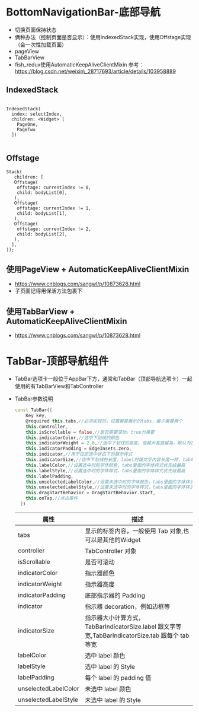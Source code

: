 # BottomNavigationBar-底部导航

* 切换页面保持状态
* 俩种办法（控制页面是否显示）：使用IndexedStack实现，使用Offstage实现（会一次性加载页面）
* pageView
* TabBarView
* fish\_redux使用AutomaticKeepAliveClientMixin 参考：https://blog.csdn.net/weixin\_28717693/article/details/103958889 

## IndexedStack

```

IndexedStack(
  index: selectIndex,
  children: <Widget> [
    PageOne,
    PageTwo
  ])
  
``````
## Offstage

```
Stack(
   children: [
   Offstage(
    offstage: currentIndex != 0,
    child: bodyList[0],
   ),
   Offstage(
    offstage: currentIndex != 1,
    child: bodyList[1],
   ),
   Offstage(
    offstage: currentIndex != 2,
    child: bodyList[2],
   ),
  ],
));
```
## 使用PageView \+ AutomaticKeepAliveClientMixin

* https://www.cnblogs.com/sangwl/p/10873628.html
* 子页面记得用保活方法包裹下


## 使用TabBarView \+  AutomaticKeepAliveClientMixin

* https://www.cnblogs.com/sangwl/p/10873628.html





# TabBar-顶部导航组件

- TabBar选项卡一般位于AppBar下方，通常和TabBar（顶部导航选项卡）一起使用的有TabBarView和TabController

- TabBar参数说明

  ```dart
  const TabBar({
      Key key,
      @required this.tabs,//必须实现的，设置需要展示的tabs，最少需要两个
      this.controller,
      this.isScrollable = false,//是否需要滚动，true为需要
      this.indicatorColor,//选中下划线的颜色
      this.indicatorWeight = 2.0,//选中下划线的高度，值越大高度越高，默认为2
      this.indicatorPadding = EdgeInsets.zero,
      this.indicator,//用于设定选中状态下的展示样式
      this.indicatorSize,//选中下划线的长度，label时跟文字内容长度一样，tab时跟一个Tab的长度一样
      this.labelColor,//设置选中时的字体颜色，tabs里面的字体样式优先级最高
      this.labelStyle,//设置选中时的字体样式，tabs里面的字体样式优先级最高
      this.labelPadding,
      this.unselectedLabelColor,//设置未选中时的字体颜色，tabs里面的字体样式优先级最高
      this.unselectedLabelStyle,//设置未选中时的字体样式，tabs里面的字体样式优先级最高
      this.dragStartBehavior = DragStartBehavior.start,
      this.onTap,//点击事件
    })
  ```

  | 属性                 | 描述                                                         |
  | -------------------- | ------------------------------------------------------------ |
  | tabs                 | 显示的标签内容，一般使用 Tab 对象,也可以是其他的Widget       |
  | controller           | TabController 对象                                           |
  | isScrollable         | 是否可滚动                                                   |
  | indicatorColor       | 指示器颜色                                                   |
  | indicatorWeight      | 指示器高度                                                   |
  | indicatorPadding     | 底部指示器的 Padding                                         |
  | indicator            | 指示器 decoration，例如边框等                                |
  | indicatorSize        | 指示器大小计算方式，TabBarIndicatorSize.label 跟文字等宽,TabBarIndicatorSize.tab 跟每个 tab 等宽 |
  | labelColor           | 选中 label 颜色                                              |
  | labelStyle           | 选中 label 的 Style                                          |
  | labelPadding         | 每个 label 的 padding 值                                     |
  | unselectedLabelColor | 未选中 label 颜色                                            |
  | unselectedLabelStyle | 未选中 label 的 Style                                        |

  












